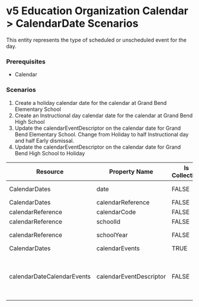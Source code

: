 # v5 Education Organization Calendar > CalendarDate Scenarios

This entity represents the type of scheduled or unscheduled event for the day.

### Prerequisites

* Calendar

### Scenarios

1. Create a holiday calendar date for the calendar at Grand Bend Elementary
    School
2. Create an Instructional day calendar date for the calendar at Grand Bend
    High School
3. Update the calendarEventDescriptor on the calendar date for Grand Bend
    Elementary School. Change from Holiday to half Instructional day and half
    Early dismissal.
4. Update the calendarEventDescriptor on the calendar date for Grand Bend High
    School to Holiday

| Resource | Property Name | Is Collection | Data Type | Required / Optional | Scenario 1  <br/>POST | Scenario 2  <br/>POST | Scenario 3  <br/>PUT | Scenario 4  <br/>PUT |
| --- | --- | --- | --- | --- | --- | --- | --- | --- |
| CalendarDates | date | FALSE | date | REQUIRED | 9/16/\[Current School Year\] | 9/16/\[Current School Year\] | 9/16/\[Current School Year\] | 9/16/\[Current School Year\] |
| CalendarDates | calendarReference | FALSE | calendarReference | REQUIRED |     |     |     |     |
| calendarReference | calendarCode | FALSE | int | REQUIRED | 107SS111111 | IEP001 | 107SS111111 | IEP001 |
| calendarReference | schoolId | FALSE | integer | REQUIRED | 255901107 | 255901001 | 255901107 | 255901001 |
| calendarReference | schoolYear | FALSE | int | REQUIRED | \[Current School Year\] | \[Current School Year\] | \[Current School Year\] | \[Current School Year\] |
| CalendarDates | calendarEvents | TRUE | CalendarEvent\[\] | REQUIRED |     |     |     |     |
| calendarDateCalendarEvents | calendarEventDescriptor | FALSE | calendarEventDescriptor | REQUIRED | Holiday | Instructional Day | Instructional day &<br/>Student late arrival<br/>/early dismissal | Holiday |
